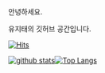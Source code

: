 안녕하세요.

유지태의 깃허브 공간입니다.

[![Hits](https://hits.seeyoufarm.com/api/count/incr/badge.svg?url=https%3A%2F%2Fgithub.com%2Fjitaeyu&count_bg=%23EAC3DC&title_bg=%2373B2DA&icon=cliqz.svg&icon_color=%23FFFFFF&title=hits&edge_flat=false)](https://hits.seeyoufarm.com)

[![github stats](https://github-readme-stats.vercel.app/api?username=jitaeyu&show_icons=true&theme=radical)](github.com/jitaeyu?tab=repositories)[![Top Langs](https://github-readme-stats.vercel.app/api/top-langs/?username=jitaeyu&layout=compact)](https://github.com/jitaeyu?tab=repositories)
